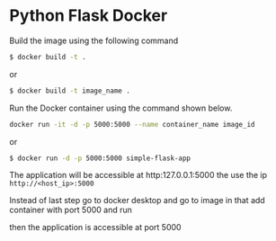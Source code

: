 # Python Flask Docker

Build the image using the following command

```bash
$ docker build -t .
```

or

```bash
$ docker build -t image_name .
```

Run the Docker container using the command shown below.

```bash
docker run -it -d -p 5000:5000 --name container_name image_id
```

or


```bash
$ docker run -d -p 5000:5000 simple-flask-app
```

The application will be accessible at http:127.0.0.1:5000 the use the ip `http://<host_ip>:5000`

Instead of last step go to docker desktop and go to image in that add  container with port 5000 and run


then the application is accessible at port 5000
